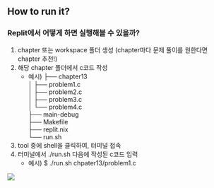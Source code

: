 ## How to run it?   

### Replit에서 어떻게 하면 실행해볼 수 있을까?

1. chapter 또는 workspace 폴더 생성 (chapter마다 문제 풀이를 원한다면 chapter 추천!)
2. 해당 chapter 폴더에서 c코드 작성
   - 예시)
├── chapter13   
│   ├── problem1.c   
│   ├── problem2.c   
│   ├── problem3.c   
│   └── problem4.c   
├── main-debug   
├── Makefile   
├── replit.nix   
└── run.sh   
3. tool 중에 shell을 클릭하여, 터미널 접속
4. 터미널에서 ./run.sh 다음에 작성된 c코드 입력
   - 예시)
     $ ./run.sh chpater13/problem1.c

<img src=“./replit_example.png” width=“80%” height=“80%”>

